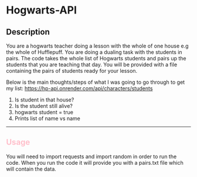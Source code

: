 # Hogwarts-API

## Description
You are a hogwarts teacher doing a lesson with the whole of one house e.g the whole of Hufflepuff.
You are doing a dualing task with the students in pairs.
The code takes the whole list of Hogwarts students and pairs up the students that you are teaching that day.
You will be provided with a file containing the pairs of students ready for your lesson.

Below is the main thoughts/steps of what I was going to go through to get my list:
 https://hp-api.onrender.com/api/characters/students
1. Is student in that house?
2. Is the student still alive?
3. hogwarts student = true 
4. Prints list of name vs name
---

## <span style="color:pink">Usage</span>

You will need to import requests and import random in order to run the code.
When you run the code it will provide you with a pairs.txt file which will contain the data.

```bash


